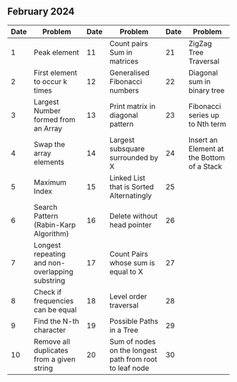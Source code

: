 ## February 2024

| Date | Problem                                         | Date | Problem                                                 | Date | Problem                                    |
| ---- | ----------------------------------------------- | ---- | ------------------------------------------------------- | ---- | ------------------------------------------ |
| 1    | Peak element                                    | 11   | Count pairs Sum in matrices                             | 21   | ZigZag Tree Traversal                      |
| 2    | First element to occur k times                  | 12   | Generalised Fibonacci numbers                           | 22   | Diagonal sum in binary tree                |
| 3    | Largest Number formed from an Array             | 13   | Print matrix in diagonal pattern                        | 23   | Fibonacci series up to Nth term            |
| 4    | Swap the array elements                         | 14   | Largest subsquare surrounded by X                       | 24   | Insert an Element at the Bottom of a Stack |
| 5    | Maximum Index                                   | 15   | Linked List that is Sorted Alternatingly                | 25   |                                            |
| 6    | Search Pattern (Rabin-Karp Algorithm)           | 16   | Delete without head pointer                             | 26   |                                            |
| 7    | Longest repeating and non-overlapping substring | 17   | Count Pairs whose sum is equal to X                     | 27   |                                            |
| 8    | Check if frequencies can be equal               | 18   | Level order traversal                                   | 28   |                                            |
| 9    | Find the N-th character                         | 19   | Possible Paths in a Tree                                | 29   |                                            |
| 10   | Remove all duplicates from a given string       | 20   | Sum of nodes on the longest path from root to leaf node | 30   |                                            |
